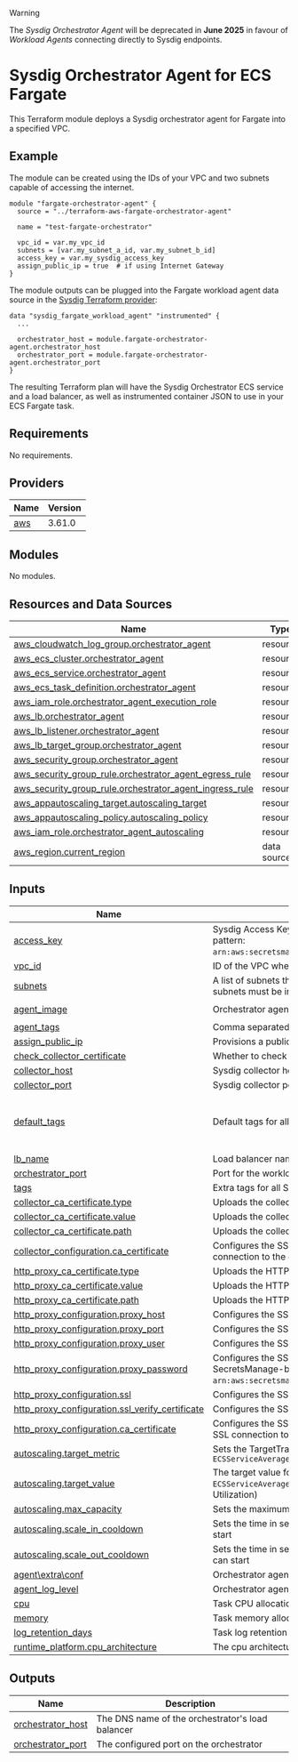 > [!WARNING]
> The _Sysdig Orchestrator Agent_ will be deprecated in **June 2025** in favour of _Workload Agents_ connecting directly to Sysdig endpoints.

# Sysdig Orchestrator Agent for ECS Fargate

This Terraform module deploys a Sysdig orchestrator agent for Fargate into a specified VPC.

## Example

The module can be created using the IDs of your VPC and two subnets capable of accessing the internet.

```
module "fargate-orchestrator-agent" {
  source = "../terraform-aws-fargate-orchestrator-agent"

  name = "test-fargate-orchestrator"

  vpc_id = var.my_vpc_id
  subnets = [var.my_subnet_a_id, var.my_subnet_b_id]
  access_key = var.my_sysdig_access_key
  assign_public_ip = true  # if using Internet Gateway
}
```

The module outputs can be plugged into the Fargate workload agent data source in the [Sysdig Terraform provider](https://github.com/sysdiglabs/terraform-provider-sysdig):
```
data "sysdig_fargate_workload_agent" "instrumented" {
  ...

  orchestrator_host = module.fargate-orchestrator-agent.orchestrator_host
  orchestrator_port = module.fargate-orchestrator-agent.orchestrator_port
}
```

The resulting Terraform plan will have the Sysdig Orchestrator ECS service and a load balancer, as well as instrumented container JSON to use in your ECS Fargate task.

<!-- BEGIN_TF_DOCS -->
## Requirements

No requirements.

## Providers

| Name                                              | Version |
|---------------------------------------------------|---------|
| <a name="provider_aws"></a> [aws](#provider\_aws) | 3.61.0  |

## Modules

No modules.

## Resources and Data Sources

| Name                                                                                                                                                       | Type        |
|------------------------------------------------------------------------------------------------------------------------------------------------------------|-------------|
| [aws_cloudwatch_log_group.orchestrator_agent](https://registry.terraform.io/providers/hashicorp/aws/latest/docs/resources/cloudwatch_log_group)            | resource    |
| [aws_ecs_cluster.orchestrator_agent](https://registry.terraform.io/providers/hashicorp/aws/latest/docs/resources/ecs_cluster)                              | resource    |
| [aws_ecs_service.orchestrator_agent](https://registry.terraform.io/providers/hashicorp/aws/latest/docs/resources/ecs_service)                              | resource    |
| [aws_ecs_task_definition.orchestrator_agent](https://registry.terraform.io/providers/hashicorp/aws/latest/docs/resources/ecs_task_definition)              | resource    |
| [aws_iam_role.orchestrator_agent_execution_role](https://registry.terraform.io/providers/hashicorp/aws/latest/docs/resources/iam_role)                     | resource    |
| [aws_lb.orchestrator_agent](https://registry.terraform.io/providers/hashicorp/aws/latest/docs/resources/lb)                                                | resource    |
| [aws_lb_listener.orchestrator_agent](https://registry.terraform.io/providers/hashicorp/aws/latest/docs/resources/lb_listener)                              | resource    |
| [aws_lb_target_group.orchestrator_agent](https://registry.terraform.io/providers/hashicorp/aws/latest/docs/resources/lb_target_group)                      | resource    |
| [aws_security_group.orchestrator_agent](https://registry.terraform.io/providers/hashicorp/aws/latest/docs/resources/security_group)                        | resource    |
| [aws_security_group_rule.orchestrator_agent_egress_rule](https://registry.terraform.io/providers/hashicorp/aws/latest/docs/resources/security_group_rule)  | resource    |
| [aws_security_group_rule.orchestrator_agent_ingress_rule](https://registry.terraform.io/providers/hashicorp/aws/latest/docs/resources/security_group_rule) | resource    |
| [aws_appautoscaling_target.autoscaling_target](https://registry.terraform.io/providers/hashicorp/aws/latest/docs/resources/appautoscaling_target)          | resource    |
| [aws_appautoscaling_policy.autoscaling_policy](https://registry.terraform.io/providers/hashicorp/aws/latest/docs/resources/appautoscaling_policy)          | resource    |
| [aws_iam_role.orchestrator_agent_autoscaling](https://registry.terraform.io/providers/hashicorp/aws/latest/docs/resources/iam_role)                        | resource    |
| [aws_region.current_region](https://registry.terraform.io/providers/hashicorp/aws/latest/docs/data-sources/region)                                         | data source |

## Inputs

| Name                                                                                                                                                                             | Description                                                                                                                                                                                                                                         | Type           | Default                                                                                     | Required |
|----------------------------------------------------------------------------------------------------------------------------------------------------------------------------------|-----------------------------------------------------------------------------------------------------------------------------------------------------------------------------------------------------------------------------------------------------|----------------|---------------------------------------------------------------------------------------------|:--------:|
| <a name="input_access_key"></a> [access\_key](#input\_access\_key)                                                                                                               | Sysdig Access Key as either clear text or SecretsManager-backed secret reference (expected pattern: `arn:aws:secretsmanager:region:accountId:secret:secretName[:jsonKey:versionStage:versionId]`)                                                   | `string`       | n/a                                                                                         |   yes    |
| <a name="input_vpc_id"></a> [vpc\_id](#input\_vpc\_id)                                                                                                                           | ID of the VPC where the orchestrator should be installed                                                                                                                                                                                            | `string`       | n/a                                                                                         |   yes    |
| <a name="input_subnets"></a> [subnets](#input\_subnets)                                                                                                                          | A list of subnets that can access the internet and are reachable by instrumented services. The subnets must be in at least 2 different AZs.                                                                                                         | `list(string)` | n/a                                                                                         |   yes    |
| <a name="input_agent_image"></a> [agent\_image](#input\_agent\_image)                                                                                                            | Orchestrator agent image                                                                                                                                                                                                                            | `string`       | `"quay.io/sysdig/orchestrator-agent:latest"`                                                |    no    |
| <a name="input_agent_tags"></a> [agent\_tags](#input\_agent\_tags)                                                                                                               | Comma separated list of tags for this agent                                                                                                                                                                                                         | `string`       | `""`                                                                                        |    no    |
| <a name="input_assign_public_ip"></a> [assign\_public\_ip](#input\_assign\_public\_ip)                                                                                           | Provisions a public IP for the service. Required when using an Internet Gateway for egress.                                                                                                                                                         | `bool`         | `false`                                                                                     |    no    |
| <a name="input_check_collector_certificate"></a> [check\_collector\_certificate](#input\_check\_collector\_certificate)                                                          | Whether to check the collector certificate when connecting. Mainly for development.                                                                                                                                                                 | `string`       | `"true"`                                                                                    |    no    |
| <a name="input_collector_host"></a> [collector\_host](#input\_collector\_host)                                                                                                   | Sysdig collector host                                                                                                                                                                                                                               | `string`       | `"collector.sysdigcloud.com"`                                                               |    no    |
| <a name="input_collector_port"></a> [collector\_port](#input\_collector\_port)                                                                                                   | Sysdig collector port                                                                                                                                                                                                                               | `string`       | `"6443"`                                                                                    |    no    |
| <a name="input_default_tags"></a> [default\_tags](#input\_default\_tags)                                                                                                         | Default tags for all Sysdig Fargate Orchestrator resources                                                                                                                                                                                          | `map(string)`  | <pre>{<br>  "Application": "sysdig",<br>  "Module": "fargate-orchestrator-agent"<br>}</pre> |    no    |
| <a name="input_lb_name"></a> [lb\_name](#input\_lb\_name)                                                                                                                        | Load balancer name.                                                                                                                                                                                                                                 | `string`       | `""`                                                                                        |    no    |
| <a name="input_orchestrator_port"></a> [orchestrator\_port](#input\_orchestrator\_port)                                                                                          | Port for the workload agent to connect                                                                                                                                                                                                              | `number`       | `6667`                                                                                      |    no    |
| <a name="input_tags"></a> [tags](#input\_tags)                                                                                                                                   | Extra tags for all Sysdig Fargate Orchestrator resources                                                                                                                                                                                            | `map(string)`  | `{}`                                                                                        |    no    |
| <a name="input_collector_ca_certificate_type"></a> [collector\_ca\_certificate.type](#collector\_ca\_certificate.type)                                                           | Uploads the collector custom CA certificate - The value type                                                                                                                                                                                        | `string`       | `"base64"`                                                                                  |    no    |
| <a name="input_collector_ca_certificate_value"></a> [collector\_ca\_certificate.value](#collector\_ca\_certificate.value)                                                        | Uploads the collector custom CA certificate - The value of the CA Certificate                                                                                                                                                                       | `string`       | `""`                                                                                        |    no    |
| <a name="input_collector_ca_certificate_path"></a> [collector\_ca\_certificate.path](#collector\_ca\_certificate.path)                                                           | Uploads the collector custom CA certificate - The path to the CA certificate in the orchestrator                                                                                                                                                    | `string`       | `"/ssl/collector_cert.pm"`                                                                  |    no    |
| <a name="input_collector_configuration_ca_certificate"></a> [collector\_configuration.ca\_certificate](#collector\_configuration.ca\_certificate)                                | Configures the SSL connection to the collector - The path to the CA certificate to use in the SSL connection to the collector                                                                                                                       | `string`       | `""`                                                                                        |    no    |
| <a name="input_http_proxy_ca_certificate_type"></a> [http\_proxy\_ca\_certificate.type](#http\_proxy\_ca\_certificate.type)                                                      | Uploads the HTTP proxy CA certificate - The value type                                                                                                                                                                                              | `string`       | `"base64"`                                                                                  |    no    |
| <a name="input_http_proxy_ca_certificate_value"></a> [http\_proxy\_ca\_certificate.value](#http\_proxy\_ca\_certificate.value)                                                   | Uploads the HTTP proxy CA certificate - The value of the CA Certificate                                                                                                                                                                             | `string`       | `""`                                                                                        |    no    |
| <a name="input_http_proxy_ca_certificate_path"></a> [http\_proxy\_ca\_certificate.path](#http\_proxy\_ca\_certificate.path)                                                      | Uploads the HTTP proxy CA certificate - The path to the CA certificate in the orchestrator                                                                                                                                                          | `string`       | `"/ssl/proxy_cert.pm"`                                                                      |    no    |
| <a name="input_http_proxy_configuration_proxy_host"></a> [http\_proxy\_configuration.proxy\_host](#http\_proxy\_configuration.proxy\_host)                                       | Configures the SSL connection to the HTTP proxy - The proxy host                                                                                                                                                                                    | `string`       | `""`                                                                                        |    no    |
| <a name="input_http_proxy_configuration_proxy_port"></a> [http\_proxy\_configuration.proxy\_port](#http\_proxy\_configuration.proxy\_port)                                       | Configures the SSL connection to the HTTP proxy - The proxy port                                                                                                                                                                                    | `string`       | `""`                                                                                        |    no    |
| <a name="input_http_proxy_configuration_proxy_user"></a> [http\_proxy\_configuration.proxy\_user](#http\_proxy\_configuration.proxy\_user)                                       | Configures the SSL connection to the HTTP proxy - The proxy user                                                                                                                                                                                    | `string`       | `""`                                                                                        |    no    |
| <a name="input_http_proxy_configuration_proxy_password"></a> [http\_proxy\_configuration.proxy\_password](#http\_proxy\_configuration.proxy\_password)                           | Configures the SSL connection to the HTTP proxy - The proxy password as either clear text or SecretsManage-backed secret reference (expected pattern: `arn:aws:secretsmanager:region:accountId:secret:secretName[:jsonKey:versionStage:versionId]`) | `string`       | `""`                                                                                        |    no    |
| <a name="input_http_proxy_configuration_ssl"></a> [http\_proxy\_configuration.ssl](#http\_proxy\_configuration.ssl)                                                              | Configures the SSL connection to the HTTP proxy - Enables/disables SSL encryption                                                                                                                                                                   | `string`       | `""`                                                                                        |    no    |
| <a name="input_http_proxy_configuration_ssl_verify_certificate"></a> [http\_proxy\_configuration.ssl\_verify\_certificate](#http\_proxy\_configuration.ssl\_verify\_vertificate) | Configures the SSL connection to the HTTP proxy - Enables/disables CA certificate verification                                                                                                                                                      | `string`       | `""`                                                                                        |    no    |
| <a name="input_http_proxy_configuration_ca_certificate"></a> [http\_proxy\_configuration.ca\_certificate](#http\_proxy\_configuration.ca\_certificate)                           | Configures the SSL connection to the HTTP proxy - The path to the Ca certificate to use in the SSL connection to the HTTP proxy                                                                                                                     | `string`       | `""`                                                                                        |    no    |
| <a name="input_autoscaling_target_metric"></a> [autoscaling.target\_metric](#autoscaling.target\_metric)                                                                         | Sets the TargetTracking metric, can be either `ECSServiceAverageCPUUtilization` or `ECSServiceAverageMemoryUtilization`                                                                                                                             | `string`       | `""`                                                                                        |    no    |
| <a name="input_autoscaling_target_value"></a> [autoscaling.target\_value](#autoscaling.target\_value)                                                                            | The target value for the chosen metric, for example, if the chosen metric is `ECSServiceAverageCPUUtilization` a possible target value could be 50 (that means 50% of CPU Utilization)                                                              | `string`       | `""`                                                                                        |    no    |
| <a name="input_autoscaling_max_capacity"></a> [autoscaling.max\_capacity](#autoscaling.max\_capacity)                                                                            | Sets the maximum capacity the Service can scale out to                                                                                                                                                                                              | `string`       | `""`                                                                                        |    no    |
| <a name="input_autoscaling_scale_in_cooldown"></a> [autoscaling.scale\_in\_cooldown](#autoscaling.scale\_in\_cooldown)                                                           | Sets the time in seconds after a scale-in activity completes before another scale-in activity can start                                                                                                                                             | `string`       | `""`                                                                                        |    no    |
| <a name="input_autoscaling_scale_out_cooldown"></a> [autoscaling.scale\_out\_cooldown](#autoscaling.scale\_out\_cooldown)                                                        | Sets the time in seconds after a scale-out activity completes before another scale-out activity can start                                                                                                                                           | `string`       | `""`                                                                                        |    no    |
| <a name="input_agent_extra_conf"></a> [agent\extra\conf](#input\_agent\_extra\_conf)                                                                                             | Orchestrator agent extra configuration in YAML format                                                                                                                                                                                               | `string`       | `""`                                                                                        |    no    |
| <a name="input_agent_log_level"></a> [agent\_log\_level](#input\_agent\_log\_level)                                                                                              | Orchestrator agent log level                                                                                                                                                                                                                        | `string`       | `"info"`                                                                                    |    no    |
| <a name="input_cpu"></a> [cpu](#input\_cpu)                                                                                                                                      | Task CPU allocation                                                                                                                                                                                                                                 | `string`       | `"2048"`                                                                                    |    no    |
| <a name="input_memory"></a> [memory](#input\_memory)                                                                                                                             | Task memory allocation                                                                                                                                                                                                                              | `string`       | `"8192"`                                                                                    |    no    |
| <a name="input_log_retention_days"></a> [log\_retention\_days](#input\_log\_retention\_days)                                                                                     | Task log retention period in days                                                                                                                                                                                                                   | `string`       | `"0"`                                                                                       |    no    |
| <a name="input_runtime_platform_cpu_architecture"></a> [runtime\_platform.cpu\_architecture](#runtime\_platform.cpu\_architecture)                                               | The cpu architecture, either `X86_64` or `ARM64`                                                                                                                                                                                                    | `string`       | `"X86_64"`                                                                                  |    no    |

## Outputs

| Name                                                                                      | Description                                      |
|-------------------------------------------------------------------------------------------|--------------------------------------------------|
| <a name="output_orchestrator_host"></a> [orchestrator\_host](#output\_orchestrator\_host) | The DNS name of the orchestrator's load balancer |
| <a name="output_orchestrator_port"></a> [orchestrator\_port](#output\_orchestrator\_port) | The configured port on the orchestrator          |
<!-- END_TF_DOCS -->
